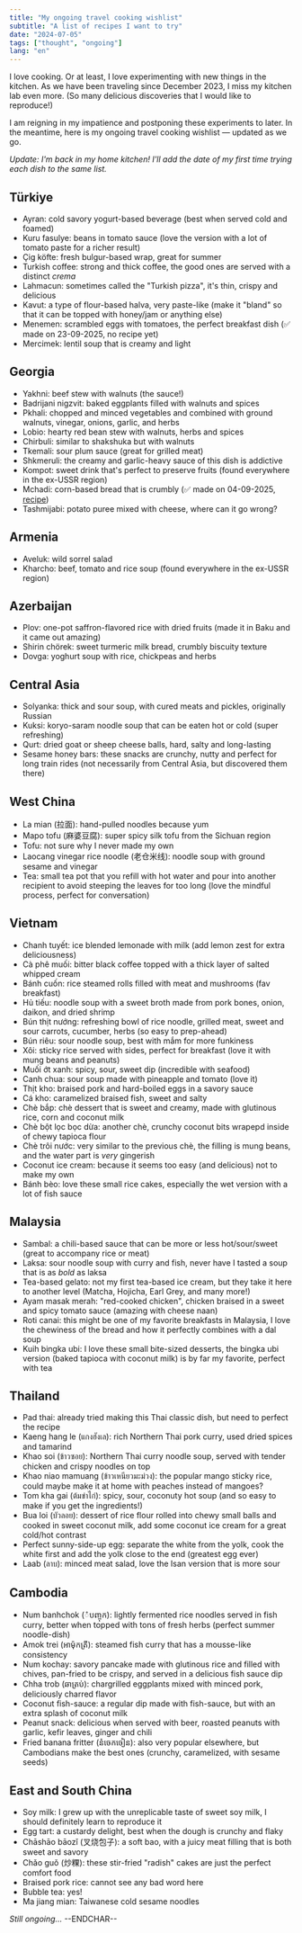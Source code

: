 ```yaml
---
title: "My ongoing travel cooking wishlist"
subtitle: "A list of recipes I want to try"
date: "2024-07-05"
tags: ["thought", "ongoing"]
lang: "en"
---
```


I love cooking. Or at least, I love experimenting with new things in the kitchen. As we have been traveling since December 2023, I miss my kitchen lab even more. (So many delicious discoveries that I would like to reproduce!)

I am reigning in my impatience and postponing these experiments to later. In the meantime, here is my ongoing travel cooking wishlist — updated as we go.

_Update: I'm back in my home kitchen! I'll add the date of my first time trying each dish to the same list._

## Türkiye

- Ayran: cold savory yogurt-based beverage (best when served cold and foamed)
- Kuru fasulye: beans in tomato sauce (love the version with a lot of tomato paste for a richer result)
- Çig köfte: fresh bulgur-based wrap, great for summer
- Turkish coffee: strong and thick coffee, the good ones are served with a distinct _crema_
- Lahmacun: sometimes called the "Turkish pizza", it's thin, crispy and delicious
- Kavut: a type of flour-based halva, very paste-like (make it "bland" so that it can be topped with honey/jam or anything else)
- Menemen: scrambled eggs with tomatoes, the perfect breakfast dish (✅ made on 23-09-2025, no recipe yet)
- Mercimek: lentil soup that is creamy and light

## Georgia

- Yakhni: beef stew with walnuts (the sauce!)
- Badrijani nigzvit: baked eggplants filled with walnuts and spices
- Pkhali: chopped and minced vegetables and combined with ground walnuts, vinegar, onions, garlic, and herbs
- Lobio: hearty red bean stew with walnuts, herbs and spices
- Chirbuli: similar to shakshuka but with walnuts
- Tkemali: sour plum sauce (great for grilled meat)
- Shkmeruli: the creamy and garlic-heavy sauce of this dish is addictive
- Kompot: sweet drink that's perfect to preserve fruits (found everywhere in the ex-USSR region)
- Mchadi: corn-based bread that is crumbly (✅ made on 04-09-2025, [recipe](/recipes/georgian-mchadi/))
- Tashmijabi: potato puree mixed with cheese, where can it go wrong?

## Armenia

- Aveluk: wild sorrel salad
- Kharcho: beef, tomato and rice soup (found everywhere in the ex-USSR region)

## Azerbaijan

- Plov: one-pot saffron-flavored rice with dried fruits (made it in Baku and it came out amazing)
- Shirin chörek: sweet turmeric milk bread, crumbly biscuity texture
- Dovga: yoghurt soup with rice, chickpeas and herbs

## Central Asia

- Solyanka: thick and sour soup, with cured meats and pickles, originally Russian
- Kuksi: koryo-saram noodle soup that can be eaten hot or cold (super refreshing)
- Qurt: dried goat or sheep cheese balls, hard, salty and long-lasting
- Sesame honey bars: these snacks are crunchy, nutty and perfect for long train rides (not necessarily from Central Asia, but discovered them there)

## West China

- La mian (拉面): hand-pulled noodles because yum
- Mapo tofu (麻婆豆腐): super spicy silk tofu from the Sichuan region
- Tofu: not sure why I never made my own
- Laocang vinegar rice noodle (老仓米线): noodle soup with ground sesame and vinegar
- Tea: small tea pot that you refill with hot water and pour into another recipient to avoid steeping the leaves for too long (love the mindful process, perfect for conversation)

## Vietnam

- Chanh tuyết: ice blended lemonade with milk (add lemon zest for extra deliciousness)
- Cà phê muối: bitter black coffee topped with a thick layer of salted whipped cream
- Bánh cuốn: rice steamed rolls filled with meat and mushrooms (fav breakfast)
- Hủ tiếu: noodle soup with a sweet broth made from pork bones, onion, daikon, and dried shrimp
- Bún thịt nướng: refreshing bowl of rice noodle, grilled meat, sweet and sour carrots, cucumber, herbs (so easy to prep-ahead)
- Bún riêu: sour noodle soup, best with mắm for more funkiness
- Xôi: sticky rice served with sides, perfect for breakfast (love it with mung beans and peanuts)
- Muối ớt xanh: spicy, sour, sweet dip (incredible with seafood)
- Canh chua: sour soup made with pineapple and tomato (love it)
- Thịt kho: braised pork and hard-boiled eggs in a savory sauce
- Cá kho: caramelized braised fish, sweet and salty
- Chè bắp: chè dessert that is sweet and creamy, made with glutinous rice, corn and coconut milk
- Chè bột lọc bọc dừa: another chè, crunchy coconut bits wrapepd inside of chewy tapioca flour
- Chè trôi nước: very similar to the previous chè, the filling is mung beans, and the water part is _very_ gingerish
- Coconut ice cream: because it seems too easy (and delicious) not to make my own
- Bánh bèo: love these small rice cakes, especially the wet version with a lot of fish sauce

## Malaysia

- Sambal: a chili-based sauce that can be more or less hot/sour/sweet (great to accompany rice or meat)
- Laksa: sour noodle soup with curry and fish, never have I tasted a soup that is as _bold_ as laksa
- Tea-based gelato: not my first tea-based ice cream, but they take it here to another level (Matcha, Hojicha, Earl Grey, and many more!)
- Ayam masak merah: "red-cooked chicken", chicken braised in a sweet and spicy tomato sauce (amazing with cheese naan)
- Roti canai: this might be one of my favorite breakfasts in Malaysia, I love the chewiness of the bread and how it perfectly combines with a dal soup
- Kuih bingka ubi: I love these small bite-sized desserts, the bingka ubi version (baked tapioca with coconut milk) is by far my favorite, perfect with tea

## Thailand

- Pad thai: already tried making this Thai classic dish, but need to perfect the recipe
- Kaeng hang le (แกงฮังเล): rich Northern Thai pork curry, used dried spices and tamarind
- Khao soi (ข้าวซอย): Northern Thai curry noodle soup, served with tender chicken and crispy noodles on top
- Khao niao mamuang (ข้าวเหนียวมะม่วง): the popular mango sticky rice, could maybe make it at home with peaches instead of mangoes?
- Tom kha gai (ต้มข่าไก่): spicy, sour, coconuty hot soup (and so easy to make if you get the ingredients!)
- Bua loi (บัวลอย): dessert of rice flour rolled into chewy small balls and cooked in sweet coconut milk, add some coconut ice cream for a great cold/hot contrast
- Perfect sunny-side-up egg: separate the white from the yolk, cook the white first and add the yolk close to the end (greatest egg ever)
- Laab (ลาบ): minced meat salad, love the Isan version that is more sour

## Cambodia

- Num banhchok (ំបញ្ចុក): lightly fermented rice noodles served in fish curry, better when topped with tons of fresh herbs (perfect summer noodle-dish)
- Amok trei (អាម៉ុកត្រី): steamed fish curry that has a mousse-like consistency
- Num kochay: savory pancake made with glutinous rice and filled with chives, pan-fried to be crispy, and served in a delicious fish sauce dip
- Chha trob (ឆាត្រប់): chargrilled eggplants mixed with minced pork, deliciously charred flavor
- Coconut fish-sauce: a regular dip made with fish-sauce, but with an extra splash of coconut milk
- Peanut snack: delicious when served with beer, roasted peanuts with garlic, kefir leaves, ginger and chili
- Fried banana fritter (នំចេកចៀន): also very popular elsewhere, but Cambodians make the best ones (crunchy, caramelized, with sesame seeds)

## East and South China

- Soy milk: I grew up with the unreplicable taste of sweet soy milk, I should definitely learn to reproduce it
- Egg tart: a custardy delight, best when the dough is crunchy and flaky
- Chāshāo bāozǐ (叉烧包子): a soft bao, with a juicy meat filling that is both sweet and savory
- Chǎo guǒ (炒粿): these stir-fried "radish" cakes are just the perfect comfort food
- Braised pork rice: cannot see any bad word here
- Bubble tea: yes!
- Ma jiang mian: Taiwanese cold sesame noodles

_Still ongoing..._ --ENDCHAR--
